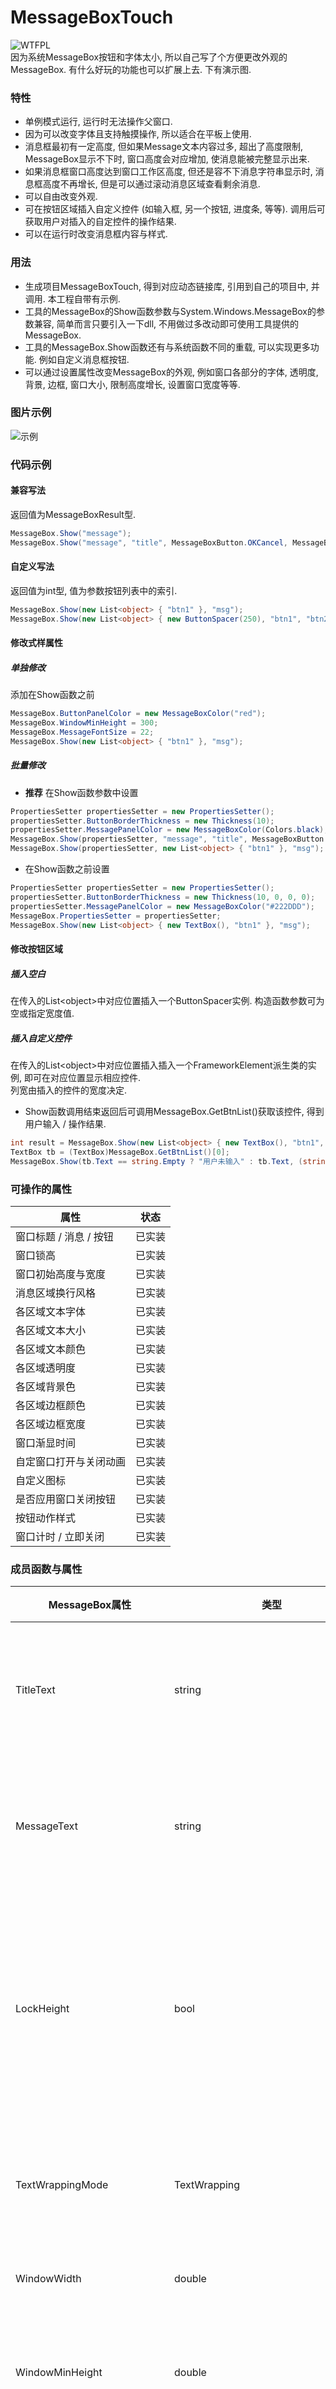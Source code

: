 # MessageBoxTouch
 ![WTFPL](http://www.wtfpl.net/wp-content/uploads/2012/12/wtfpl-badge-1.png)<br />
 因为系统MessageBox按钮和字体太小, 所以自己写了个方便更改外观的MessageBox. 有什么好玩的功能也可以扩展上去. 下有演示图. <br />
### 特性
- 单例模式运行, 运行时无法操作父窗口. 
- 因为可以改变字体且支持触摸操作, 所以适合在平板上使用. 
- 消息框最初有一定高度, 但如果Message文本内容过多, 超出了高度限制, MessageBox显示不下时, 窗口高度会对应增加, 使消息能被完整显示出来. 
- 如果消息框窗口高度达到窗口工作区高度, 但还是容不下消息字符串显示时, 消息框高度不再增长, 但是可以通过滚动消息区域查看剩余消息. 
- 可以自由改变外观. 
- 可在按钮区域插入自定义控件 (如输入框, 另一个按钮, 进度条, 等等). 调用后可获取用户对插入的自定控件的操作结果. 
- 可以在运行时改变消息框内容与样式. 
### 用法
- 生成项目MessageBoxTouch, 得到对应动态链接库, 引用到自己的项目中, 并调用. 本工程自带有示例. 
- 工具的MessageBox的Show函数参数与System.Windows.MessageBox的参数兼容, 简单而言只要引入一下dll, 不用做过多改动即可使用工具提供的MessageBox. 
- 工具的MessageBox.Show函数还有与系统函数不同的重载, 可以实现更多功能. 例如自定义消息框按钮. 
- 可以通过设置属性改变MessageBox的外观, 例如窗口各部分的字体, 透明度, 背景, 边框, 窗口大小, 限制高度增长, 设置窗口宽度等等. 
### 图片示例
![示例](https://www.iaders.com/wp-content/uploads/2019/12/mb-1.gif "粗略做了两种样式")
### 代码示例
#### 兼容写法
返回值为MessageBoxResult型. 
```csharp
MessageBox.Show("message");
MessageBox.Show("message", "title", MessageBoxButton.OKCancel, MessageBoxImage.Question);
```
#### 自定义写法
返回值为int型, 值为参数按钮列表中的索引. 
```csharp
MessageBox.Show(new List<object> { "btn1" }, "msg");
MessageBox.Show(new List<object> { new ButtonSpacer(250), "btn1", "btn2", "btn3", "btn4", "btn5", new ButtonSpacer(30) }, "msg", "title", MessageBoxImage.Asterisk);
```
#### 修改式样属性
##### 单独修改
添加在Show函数之前
```csharp
MessageBox.ButtonPanelColor = new MessageBoxColor("red");
MessageBox.WindowMinHeight = 300;
MessageBox.MessageFontSize = 22;
MessageBox.Show(new List<object> { "btn1" }, "msg");
```
##### 批量修改
- **推荐** 在Show函数参数中设置
```csharp
PropertiesSetter propertiesSetter = new PropertiesSetter();
propertiesSetter.ButtonBorderThickness = new Thickness(10);
propertiesSetter.MessagePanelColor = new MessageBoxColor(Colors.black);
MessageBox.Show(propertiesSetter, "message", "title", MessageBoxButton.OKCancel, MessageBoxImage.Question);
MessageBox.Show(propertiesSetter, new List<object> { "btn1" }, "msg");
```
- 在Show函数之前设置
```csharp
PropertiesSetter propertiesSetter = new PropertiesSetter();
propertiesSetter.ButtonBorderThickness = new Thickness(10, 0, 0, 0);
propertiesSetter.MessagePanelColor = new MessageBoxColor("#222DDD");
MessageBox.PropertiesSetter = propertiesSetter;
MessageBox.Show(new List<object> { new TextBox(), "btn1" }, "msg");
```
#### 修改按钮区域
##### 插入空白
在传入的List&lt;object&gt;中对应位置插入一个ButtonSpacer实例. 构造函数参数可为空或指定宽度值. </br>
##### 插入自定义控件
在传入的List&lt;object&gt;中对应位置插入插入一个FrameworkElement派生类的实例, 即可在对应位置显示相应控件. </br>
列宽由插入的控件的宽度决定. </br>
- Show函数调用结束返回后可调用MessageBox.GetBtnList()获取该控件, 得到用户输入 / 操作结果.
```csharp
int result = MessageBox.Show(new List<object> { new TextBox(), "btn1", "btn2" }, "msg");
TextBox tb = (TextBox)MessageBox.GetBtnList()[0];
MessageBox.Show(tb.Text == string.Empty ? "用户未输入" : tb.Text, (string)MessageBox.GetBtnList()[result]);
```
### 可操作的属性
|属性|状态|
|----|----|
|窗口标题 / 消息 / 按钮|已实装|
|窗口锁高|已实装|
|窗口初始高度与宽度|已实装|
|消息区域换行风格|已实装|
|各区域文本字体|已实装|
|各区域文本大小|已实装|
|各区域文本颜色|已实装|
|各区域透明度|已实装|
|各区域背景色|已实装|
|各区域边框颜色|已实装|
|各区域边框宽度|已实装|
|窗口渐显时间|已实装|
|自定窗口打开与关闭动画|已实装|
|自定义图标|已实装|
|是否应用窗口关闭按钮|已实装|
|按钮动作样式|已实装|
|窗口计时 / 立即关闭|已实装|
### 成员函数与属性
|MessageBox属性|类型|含义|静态|状态|
|----|----|----|----|----|
|TitleText|string|设置 / 取得标题文字|是|已实装|
|MessageText|string|设置 / 取得消息文字|是|已实装|
|LockHeight|bool|是否锁住窗口高度不允许自动增长|是|已实装|
|TextWrappingMode|TextWrapping|消息段落换行风格|是|已实装|
|WindowWidth|double|窗口宽度|是|已实装|
|WindowMinHeight|double|窗口最小 (初始) 高度|是|已实装|
|TitleFontFamily|FontFamily|标题文本字体|是|已实装|
|MessageFontFamily|FontFamily|消息文本字体|是|已实装|
|ButtonFontFamily|FontFamily|按钮文本字体|是|已实装|
|TitleFontSize|int|标题文本大小|是|已实装|
|MessageFontSize|int|消息文本大小|是|已实装|
|ButtonFontSize|int|按钮文本大小|是|已实装|
|TitleFontColor|MessageBoxColor|标题文本颜色|是|已实装|
|MessageFontColor|MessageBoxColor|消息文本颜色|是|已实装|
|ButtonFontColor|MessageBoxColor|按钮文本颜色|是|已实装|
|WindowOpacity|double|窗口整体透明度|是|已实装|
|TitleBarOpacity|double|标题区域透明度|是|已实装|
|MessageBarOpacity|double|消息区域透明度|是|已实装|
|ButtonBarOpacity|double|按钮区域透明度|是|已实装|
|TitlePanelColor|MessageBoxColor|标题区域背景色|是|已实装|
|MessagePanelColor|MessageBoxColor|消息区域背景色|是|已实装|
|ButtonPanelColor|MessageBoxColor|按钮区域背景色|是|已实装|
|WndBorderColor|MessageBoxColor|窗口边框颜色|是|已实装|
|TitlePanelBorderColor|MessageBoxColor|标题区域边框颜色|是|已实装|
|MessagePanelBorderColor|MessageBoxColor|消息区域边框颜色|是|已实装|
|ButtonPanelBorderColor|MessageBoxColor|按钮区域边框颜色|是|已实装|
|ButtonBorderColor|MessageBoxColor|按钮边框颜色|是|已实装|
|WndBorderThickness|MessageBoxColor|窗口边框宽度|是|已实装|
|TitlePanelBorderThickness|Thickness|标题区域边框宽度|是|已实装|
|MessagePanelBorderThickness|Thickness|消息区域边框宽度|是|已实装|
|ButtonPanelBorderThickness|Thickness|按钮区域边框宽度|是|已实装|
|ButtonBorderThickness|Thickness|按钮边框宽度|是|已实装|
|WindowShowDuration|Duration|窗口渐显时间|是|已实装|
|WindowShowAnimations|List&lt;KeyValuePair&lt;DependencyProperty, AnimationTimeline&gt;&gt;|窗口显示动画|是|已实装|
|WindowCloseAnimations|List&lt;KeyValuePair&lt;DependencyProperty, AnimationTimeline&gt;&gt;|窗口关闭动画|是|已实装|
|CloseIcon|BitmapImage|自定义关闭图标|是|已实装|
|WarningIcon|BitmapImage|自定义警告图标|是|已实装|
|ErrorIcon|BitmapImage|自定义错误图标|是|已实装|
|InfoIcon|BitmapImage|自定义信息图标|是|已实装|
|QuestionIcon|BitmapImage|自定义问题图标|是|已实装|
|EnableCloseButton|bool|应用窗口关闭按钮|是|已实装|
|ButtonStyleList|List&lt;Style&gt;|按钮动作样式|是|已实装|
|CloseTimer|MessageBoxCloseTimer|窗口计时 / 立即关闭|是|已实装|

|MessageBox函数|含义|参数|返回值|静态|
|----|----|----|----|----|
|Show(string, string, MessageBoxButton, MessageBoxImage)|兼容形式调出消息窗口|消息, 标题 (选), 按钮类型 (选), 图标类型 (选)|MessageBoxResult|是|
|Show(List&lt;object&gt;, string, string, MessageBoxImage)|自定义形式调出消息窗口|按钮列表, 消息, 标题 (选), 图标类型 (选)|int|是|
|Show(PropertiesSetter, string, string, MessageBoxButton, MessageBoxImage)|兼容形式调出消息窗口, 并使用既有样式|样式, 消息, 标题 (选), 按钮类型 (选), 图标类型 (选)|MessageBoxResult|是|
|Show(PropertiesSetter, List&lt;object&gt;, string, string, MessageBoxImage)|自定义形式调出消息窗口, 并使用既有样式|样式, 按钮列表, 消息, 标题 (选), 图标类型 (选)|int|是|
|GetBtnList()|获取按钮列表||List&lt;object&gt;|是|
|SetIconType(MessageBoxImage)|设定当前显示的图标类型||void|是|
 
|MessageBoxColor属性|含义|类型|
|----|----|----|
|color|颜色值|object|
|colorType|颜色类型|ColorType|
 
|MessageBoxColor函数|含义|参数|返回值|静态|
|----|----|----|----|----|
|MessageBoxColor(object)|构造函数|十六进制颜色码字符串或者Color类的实例或颜色名字符串||否|
|MessageBoxColor(object, ColorType)|构造函数|十六进制颜色码字符串或者Color类的实例或颜色名字符串, ColorType枚举值||否|
|GetSolidColorBrush()|输出这个实例颜色实例对应的SolidColorBrush||SolidColorBrush|否|

|MessageBoxCloseTimer属性|含义|类型|
|----|----|----|
|timeSpan|距窗口关闭的时间|TimeSpan|
|result|int|窗口关闭后返回的返回值|

|MessageBoxCloseTimer函数|含义|参数|返回值|静态|
|----|----|----|----|----|
|MessageBoxCloseTimer(TimeSpan, int)|构造函数|TimeSpan实例 (距关闭的时间), 窗口关闭后返回的返回值||否|
|MessageBoxCloseTimer(int, int)|构造函数|距关闭的秒数, 窗口关闭后返回的返回值||否|
|CloseNow()|立即关闭窗口|||否|

|PropertiesSetter属性|含义|
|----|----|
|略 (参考MessageBox属性)||

|PropertiesSetter函数|含义|参数|返回值|静态|
|----|----|----|----|----|
|PropertiesSetter()|构造函数|||否|
|PropertiesSetter(PropertiesSetter)|构造函数|一个既有的PropertiesSetter实例||否|

|ButtonSpacer属性|含义|类型|
|----|----|----|
|length|留白长度|double|

|ButtonSpacer函数|含义|参数|返回值|静态|
|----|----|----|----|----|
|ButtonSpacer()|构造函数|||否|
|ButtonSpacer(double)|构造函数|留白长度||否|
|GetLength()|获取留白长度||double|否|
